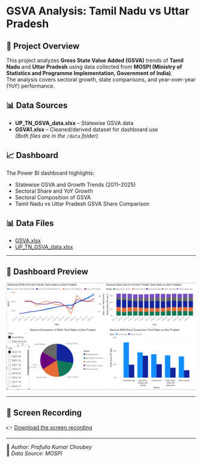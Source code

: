 # GSVA Analysis: Tamil Nadu vs Uttar Pradesh

## 📌 Project Overview
This project analyzes **Gross State Value Added (GSVA)** trends of **Tamil Nadu** and **Uttar Pradesh** using data collected from **MOSPI (Ministry of Statistics and Programme Implementation, Government of India)**.  
The analysis covers sectoral growth, state comparisons, and year-over-year (YoY) performance.  

## 📊 Data Sources
- **UP_TN_GSVA_data.xlsx** – Statewise GSVA data
- **GSVA1.xlsx** – Cleaned/derived dataset for dashboard use  
*(Both files are in the `/data` folder)*

## 📈 Dashboard
The Power BI dashboard highlights:
- Statewise GSVA and Growth Trends (2011–2025)
- Sectoral Share and YoY Growth
- Sectoral Composition of GSVA
- Tamil Nadu vs Uttar Pradesh GSVA Share Comparison

## 📊 Data Files
- [GSVA.xlsx](GSVA.xlsx)
- [UP_TN_GSVA_data.xlsx](UP_TN_GSVA_data.xlsx)

---

## 🔹 Dashboard Preview
![Dashboard Screenshot](dashboardGSVA_TN_UP.png)

---

## 🎥 Screen Recording
👉 [Download the screen recording](dashboarddashboard-demo.mp4)  

---

📌 *Author: Prafulla Kumar Choubey*  
📌 *Data Source: MOSPI*
